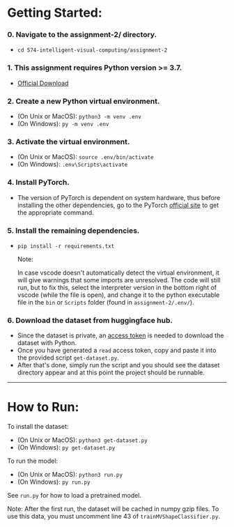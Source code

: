 # Getting Started:

### 0. Navigate to the assignment-2/ directory.
- `cd 574-intelligent-visual-computing/assignment-2`

### 1. This assignment requires Python version >= 3.7.
- [Official Download](https://www.python.org/downloads/)

### 2. Create a new Python virtual environment.
- (On Unix or MacOS): `python3 -m venv .env`
- (On Windows): `py -m venv .env`

### 3. Activate the virtual environment.
- (On Unix or MacOS): `source .env/bin/activate`
- (On Windows): `.env\Scripts\activate`

### 4. Install PyTorch.
- The version of PyTorch is dependent on system hardware, thus before installing the other dependencies, go to the PyTorch [official site](https://pytorch.org/get-started/locally/#start-locally) to get the appropriate command.

### 5. Install the remaining dependencies.
- `pip install -r requirements.txt`

    Note:
    
    In case vscode doesn't automatically detect the virtual environment, it will give warnings that some imports are unresolved. The code will still run, but to fix this, select the interpreter version in the bottom right of vscode (while the file is open), and change it to the python executable file in the `bin` or `Scripts` folder (found in `assignment-2/.env/`).

### 6. Download the dataset from huggingface hub.
- Since the dataset is private, an [access token](https://huggingface.co/docs/hub/security-tokens) is needed to download the dataset with Python.
- Once you have generated a `read` access token, copy and paste it into the provided script `get-dataset.py`.
- After that's done, simply run the script and you should see the dataset directory appear and at this point the project should be runnable.

---

# How to Run:

To install the dataset:
- (On Unix or MacOS): `python3 get-dataset.py`
- (On Windows): `py get-dataset.py`

To run the model:
- (On Unix or MacOS): `python3 run.py`
- (On Windows): `py run.py`

See `run.py` for how to load a pretrained model.

Note: After the first run, the dataset will be cached in numpy gzip files. To use this data, you must uncomment line 43 of `trainMVShapeClassifier.py`.